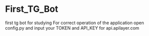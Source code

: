 # First_TG_Bot
first tg bot for studying
For correct operation of the application open config.py and input your TOKEN and API_KEY for api.apilayer.com
